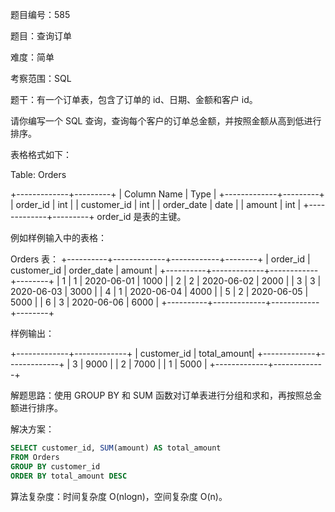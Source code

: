 题目编号：585

题目：查询订单

难度：简单

考察范围：SQL

题干：有一个订单表，包含了订单的 id、日期、金额和客户 id。

请你编写一个 SQL 查询，查询每个客户的订单总金额，并按照金额从高到低进行排序。

表格格式如下：

Table: Orders

+-------------+---------+
| Column Name | Type    |
+-------------+---------+
| order_id    | int     |
| customer_id | int     |
| order_date  | date    |
| amount      | int     |
+-------------+---------+
order_id 是表的主键。

例如样例输入中的表格：

Orders 表：
+----------+-------------+------------+--------+
| order_id | customer_id | order_date | amount |
+----------+-------------+------------+--------+
| 1        | 1           | 2020-06-01 | 1000   |
| 2        | 2           | 2020-06-02 | 2000   |
| 3        | 3           | 2020-06-03 | 3000   |
| 4        | 1           | 2020-06-04 | 4000   |
| 5        | 2           | 2020-06-05 | 5000   |
| 6        | 3           | 2020-06-06 | 6000   |
+----------+-------------+------------+--------+

样例输出：

+-------------+-------------+
| customer_id | total_amount|
+-------------+-------------+
| 3           | 9000        |
| 2           | 7000        |
| 1           | 5000        |
+-------------+-------------+

解题思路：使用 GROUP BY 和 SUM 函数对订单表进行分组和求和，再按照总金额进行排序。

解决方案：

```sql
SELECT customer_id, SUM(amount) AS total_amount
FROM Orders
GROUP BY customer_id
ORDER BY total_amount DESC
```

算法复杂度：时间复杂度 O(nlogn)，空间复杂度 O(n)。